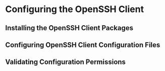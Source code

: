<!--
SPDX-FileCopyrightText: 2023,2024 Oracle and/or its affiliates.
SPDX-License-Identifier: CC-BY-SA-4.0
-->
# Configuring the OpenSSH Client

## Installing the OpenSSH Client Packages

## Configuring OpenSSH Client Configuration Files

## Validating Configuration Permissions

